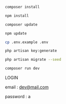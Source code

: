 ```bash
composer install
```

```bash
npm install
```

```bash
composer update
```

```bash
npm update
```

```bash
cp .env.example .env
```

```bash
php artisan key:generate
```

```bash
php artisan migrate --seed
```

```bash
composer run dev
```

LOGIN

email : dev@mail.com

password : a

